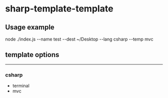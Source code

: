 # sharp-template-template
## Usage example
node ./index.js --name test --dest ~/Desktop --lang csharp --temp mvc

## template options
---
### csharp
* terminal
* mvc
